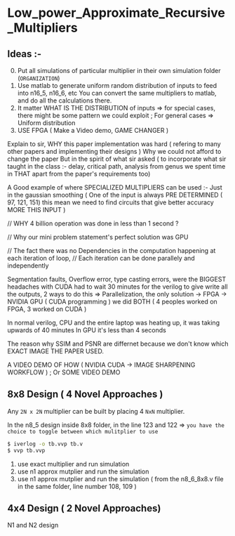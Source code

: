 # Low_power_Approximate_Recursive_Multipliers

## Ideas :-
0. Put all simulations of particular multiplier in their own simulation folder (`ORGANIZATION`)
1. Use matlab to generate uniform random distribution of inputs to feed into n16_5, n16_6, etc 
    You can convert the same multipliers to matlab, and do all the calculations there.
2. It matter WHAT IS THE DISTRIBUTION of inputs 
    => for special cases, there might be some pattern we could exploit ; For general cases => Uniform distribution
3. USE FPGA ( Make a Video demo, GAME CHANGER )


Explain to sir, WHY this paper implementation was hard ( refering to many other papers and implementing their designs )
Why we could not afford to change the paper
But in the spirit of what sir asked ( to incorporate what sir taught in the class :- delay, critical path, analysis from genus we spent time in THAT apart from the paper's requirements too)

A Good example of where SPECIALIZED MULTIPLIERS can be used :-
Just in the gaussian smoothing ( One of the input is always PRE DETERMINED ( 97, 121, 151) this mean we need to find circuits that give better accuracy MORE THIS INPUT )


// WHY 4 billion operation was done in less than 1 second ?

// Why our mini problem statement's perfect solution was GPU

// The fact there was no Dependencies in the computation happening at each iteration of loop,
// Each iteration can be done parallely and independently 

Segmentation faults, Overflow error, type casting errors, were the BIGGEST headaches with CUDA
had to wait 30 minutes for the verilog to give write all the outputs, 
2 ways to do this => Parallelization, the only solution
-> FPGA
-> NVIDIA GPU ( CUDA programming )
we did BOTH ( 4 peoples worked on FPGA, 3 worked on CUDA )

    
In normal verilog, CPU and the entire laptop was heating up, it was taking upwards of 40 minutes 
In GPU it's less than 4 seconds

The reason why SSIM and PSNR are differnet because we don't know which EXACT IMAGE THE PAPER USED.

A VIDEO DEMO OF HOW ( NVIDIA CUDA -> IMAGE SHARPENING WORKFLOW ) ; Or SOME VIDEO DEMO

## 8x8 Design ( 4 Novel Approaches )

Any `2N x 2N` multiplier can be built by placing 4 `NxN` multiplier.

In the n8_5 design inside 8x8 folder, in the line 123 and 122 => `you have the choice to toggle between which mulitplier to use` 

```bash
$ iverlog -o tb.vvp tb.v 
$ vvp tb.vvp
```

1. use exact multiplier and run simulation 
2. use n1 approx mutplier and run the simulation
3. use n1 approx mutplier and run the simulation ( from the n8_6_8x8.v file in the same folder, line number 108, 109 )


## 4x4 Design ( 2 Novel Approaches)
N1 and N2 design